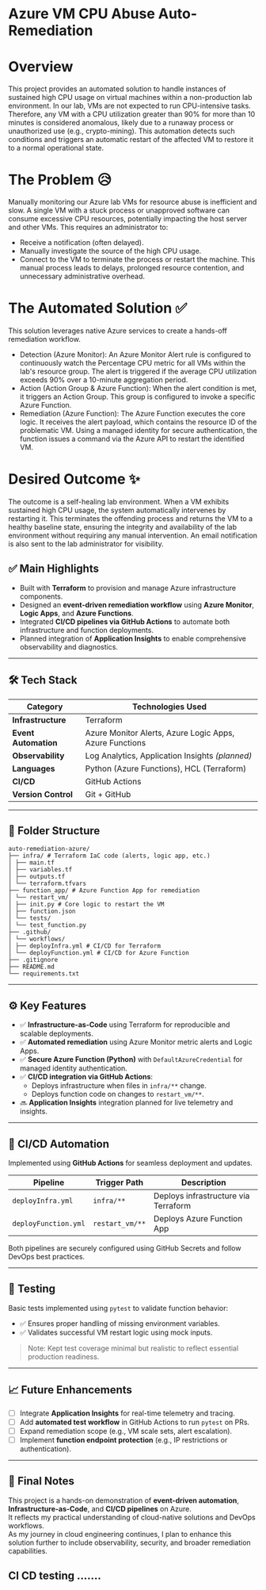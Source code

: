# Azure VM CPU Abuse Auto-Remediation

# Overview
This project provides an automated solution to handle instances of sustained high CPU usage on virtual machines within a non-production lab environment. In our lab, VMs are not expected to run CPU-intensive tasks. Therefore, any VM with a CPU utilization greater than 90% for more than 10 minutes is considered anomalous, likely due to a runaway process or unauthorized use (e.g., crypto-mining). This automation detects such conditions and triggers an automatic restart of the affected VM to restore it to a normal operational state.

# The Problem 😥
Manually monitoring our Azure lab VMs for resource abuse is inefficient and slow. A single VM with a stuck process or unapproved software can consume excessive CPU resources, potentially impacting the host server and other VMs. This requires an administrator to:
 * Receive a notification (often delayed).
 * Manually investigate the source of the high CPU usage.
 * Connect to the VM to terminate the process or restart the machine.
This manual process leads to delays, prolonged resource contention, and unnecessary administrative overhead.

# The Automated Solution ✅
This solution leverages native Azure services to create a hands-off remediation workflow.
 * Detection (Azure Monitor): An Azure Monitor Alert rule is configured to continuously watch the Percentage CPU metric for all VMs within the lab's resource group. The alert is triggered if the average CPU utilization exceeds 90% over a 10-minute aggregation period.
 * Action (Action Group & Azure Function): When the alert condition is met, it triggers an Action Group. This group is configured to invoke a specific Azure Function.
 * Remediation (Azure Function): The Azure Function executes the core logic. It receives the alert payload, which contains the resource ID of the problematic VM. Using a managed identity for secure authentication, the function issues a command via the Azure API to restart the identified VM.

# Desired Outcome ✨
The outcome is a self-healing lab environment. When a VM exhibits sustained high CPU usage, the system automatically intervenes by restarting it. This terminates the offending process and returns the VM to a healthy baseline state, ensuring the integrity and availability of the lab environment without requiring any manual intervention. An email notification is also sent to the lab administrator for visibility.

## ✅ Main Highlights

- Built with **Terraform** to provision and manage Azure infrastructure components.
- Designed an **event-driven remediation workflow** using **Azure Monitor**, **Logic Apps**, and **Azure Functions**.
- Integrated **CI/CD pipelines via GitHub Actions** to automate both infrastructure and function deployments.
- Planned integration of **Application Insights** to enable comprehensive observability and diagnostics.

---

## 🛠️ Tech Stack

| Category             | Technologies Used                                      |
|----------------------|--------------------------------------------------------|
| **Infrastructure**   | Terraform                                               |
| **Event Automation** | Azure Monitor Alerts, Azure Logic Apps, Azure Functions|
| **Observability**    | Log Analytics, Application Insights *(planned)*        |
| **Languages**        | Python (Azure Functions), HCL (Terraform)              |
| **CI/CD**            | GitHub Actions                                         |
| **Version Control**  | Git + GitHub                                           |

---

## 📁 Folder Structure

```
auto-remediation-azure/
├── infra/ # Terraform IaC code (alerts, logic app, etc.)
│ ├── main.tf
│ ├── variables.tf
│ ├── outputs.tf
│ └── terraform.tfvars
├── function_app/ # Azure Function App for remediation
│ └── restart_vm/
│ ├── init.py # Core logic to restart the VM
│ ├── function.json
│ └── tests/
│ └── test_function.py
├── .github/
│ └── workflows/
│ ├── deployInfra.yml # CI/CD for Terraform
│ └── deployFunction.yml # CI/CD for Azure Function
├── .gitignore
├── README.md
└── requirements.txt
```

---

## ⚙️ Key Features

- ✅ **Infrastructure-as-Code** using Terraform for reproducible and scalable deployments.
- ✅ **Automated remediation** using Azure Monitor metric alerts and Logic Apps.
- ✅ **Secure Azure Function (Python)** with `DefaultAzureCredential` for managed identity authentication.
- ✅ **CI/CD integration via GitHub Actions**:
  - Deploys infrastructure when files in `infra/**` change.
  - Deploys function code on changes to `restart_vm/**`.
- 🔜 **Application Insights** integration planned for live telemetry and insights.

---

## 🔄 CI/CD Automation

Implemented using **GitHub Actions** for seamless deployment and updates.

| Pipeline               | Trigger Path     | Description                          |
|------------------------|------------------|--------------------------------------|
| `deployInfra.yml`      | `infra/**`       | Deploys infrastructure via Terraform |
| `deployFunction.yml`   | `restart_vm/**`  | Deploys Azure Function App           |

Both pipelines are securely configured using GitHub Secrets and follow DevOps best practices.

---

## 🧪 Testing

Basic tests implemented using `pytest` to validate function behavior:

- ✅ Ensures proper handling of missing environment variables.
- ✅ Validates successful VM restart logic using mock inputs.

> Note: Kept test coverage minimal but realistic to reflect essential production readiness.

---

## 📈 Future Enhancements

- [ ] Integrate **Application Insights** for real-time telemetry and tracing.
- [ ] Add **automated test workflow** in GitHub Actions to run `pytest` on PRs.
- [ ] Expand remediation scope (e.g., VM scale sets, alert escalation).
- [ ] Implement **function endpoint protection** (e.g., IP restrictions or authentication).

---

## 🙌 Final Notes

This project is a hands-on demonstration of **event-driven automation**, **Infrastructure-as-Code**, and **CI/CD pipelines** on Azure.  
It reflects my practical understanding of cloud-native solutions and DevOps workflows.  
As my journey in cloud engineering continues, I plan to enhance this solution further to include observability, security, and broader remediation capabilities.

## CI CD testing .......